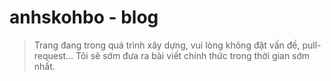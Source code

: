 anhskohbo - blog
==================

> Trang đang trong quá trình xây dựng, vui lòng không đặt vấn đề, pull-request...
> Tôi sẽ sớm đưa ra bài viết chính thức trong thời gian sớm nhất.
